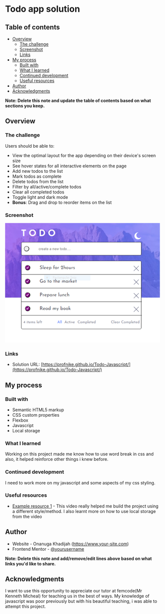 # Todo app solution

## Table of contents

- [Overview](#overview)
  - [The challenge](#the-challenge)
  - [Screenshot](#screenshot)
  - [Links](#links)
- [My process](#my-process)
  - [Built with](#built-with)
  - [What I learned](#what-i-learned)
  - [Continued development](#continued-development)
  - [Useful resources](#useful-resources)
- [Author](#author)
- [Acknowledgments](#acknowledgments)

**Note: Delete this note and update the table of contents based on what sections you keep.**

## Overview

### The challenge

Users should be able to:

- View the optimal layout for the app depending on their device's screen size
- See hover states for all interactive elements on the page
- Add new todos to the list
- Mark todos as complete
- Delete todos from the list
- Filter by all/active/complete todos
- Clear all completed todos
- Toggle light and dark mode
- **Bonus**: Drag and drop to reorder items on the list

### Screenshot

![](./images/Todo-javascript.PNG)



### Links

- Solution URL: [https://profnike.github.io/Todo-Javascript/](https://profnike.github.io/Todo-Javascript/)

## My process

### Built with

- Semantic HTML5 markup
- CSS custom properties
- Flexbox
- Javascript
- Local storage



### What I learned

Working on this project made me know how to use word break in css and also, it helped reinforce other things i knew before.  



### Continued development

I need to work more on my javascript and some aspects of my css styling.


### Useful resources

- [Example resource 1](https://youtu.be/Z43SXaDPo2s) - This video really helped me build the project using a different style/method. I also learnt more on how to use local storage from the video




## Author

- Website - Onanuga Khadijah (https://www.your-site.com)
- Frontend Mentor - [@yourusername](https://www.frontendmentor.io/profile/yourusername)


**Note: Delete this note and add/remove/edit lines above based on what links you'd like to share.**

## Acknowledgments

I want to use this opportunity to appreciate our tutor at femcode(Mr Kenneth Micheal) for teaching us in the best of ways. My knowledge of javascript was poor previously but with his beautiful teaching, i was able to attempt this project. 


